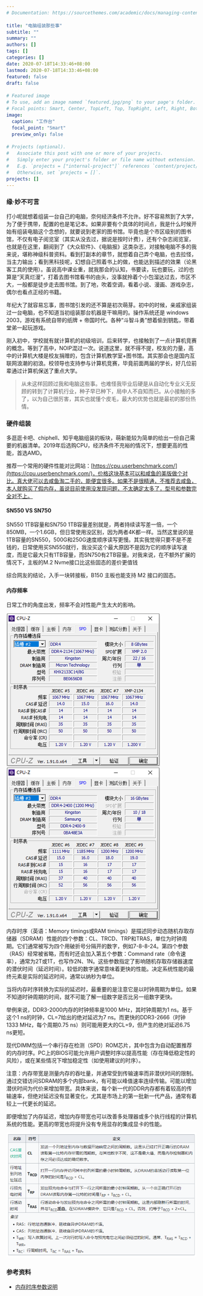 ```yaml
---
# Documentation: https://sourcethemes.com/academic/docs/managing-content/

title: "电脑组装那些事"
subtitle: ""
summary: ""
authors: []
tags: []
categories: []
date: 2020-07-18T14:33:46+08:00
lastmod: 2020-07-18T14:33:46+08:00
featured: false
draft: false

# Featured image
# To use, add an image named `featured.jpg/png` to your page's folder.
# Focal points: Smart, Center, TopLeft, Top, TopRight, Left, Right, BottomLeft, Bottom, BottomRight.
image:
  caption: "工作台"
  focal_point: "Smart"
  preview_only: false

# Projects (optional).
#   Associate this post with one or more of your projects.
#   Simply enter your project's folder or file name without extension.
#   E.g. `projects = ["internal-project"]` references `content/project/deep-learning/index.md`.
#   Otherwise, set `projects = []`.
projects: []
---
```


### 缘·妙不可言

打小呢就想着组装一台自己的电脑，奈何经济条件不允许。好不容易熬到了大学，为了便于携带，配置的也是笔记本。如果非要有个具体的时间点，我是什么时候开始有组装电脑这个念想的，就要说到老家的图书馆。毕竟也是个市区级别的图书馆，不仅有电子阅览室（其实从没去过，据说是按时计费），还有个杂志阅览室，也就是在这里，翻阅到了《大众软件》、《电脑报》这类杂志，对接触电脑不多的我来说，堪称神级科普资料。看到打副本的章节，就想着自己弄个电脑，也去拉怪，当主力输出；看到黑科技呢，幻想自己照着书上的做，也能达到描述的效果（论黑客工具的使用）。虽说高中课业重，就我那会的认知，书要读，玩也要玩，过的也算是“天真烂漫”，打着去图书馆看书的由头，没事就拎着个小包溜达过去，市区不大，一般都是徒步走去图书馆。到了地，吹着空调，看着小说、漫画、游戏杂志，偶尔也看点正经的书籍。

年纪大了就容易忘事，图书馆引发的还不算是初次萌芽。初中的时候，亲戚家组装过一台电脑，也不知道当初组装那台机器是干嘛用的。操作系统还是 windows 2003，游戏有系统自带的纸牌 + 帝国时代。各种“斗智斗勇”想着偷到钥匙，带着堂弟一起玩游戏。

刚入初中，学校就有就计算机的初级培训，后来转学，也接触到了一点计算机竞赛的概念。等到了高中，NOIP混过一次。说道这里，就不得不提，校友的力量，高中的计算机大楼是校友捐赠的，包含计算机教学室+图书馆。其实那会也是国内互联网浪潮的初浪。校领导也支持参与计算机竞赛，毕竟前面两届的学长，好几位前辈通过计算机保送了重点大学。

> 从未这样回顾过我和电脑这些事。也难怪我毕业后硬是从自动化专业义无反顾的转到了计算机行业，种子早已种下，局中人不自知而已。从小接触的多了，以为自己很厉害，其实也就懂个皮毛，最大的优势也就是最初的那份热情。

### 硬件组装

多逛逛卡吧、chiphell、知乎电脑组装的板块，萌新能较为简单的给出一份自己需要的机器清单。2019年后选购CPU，经济条件不充裕的情况下，想要更高的性能，首选AMD。

推荐一个常用的硬件性能对比网站：[https://cpu.userbenchmark.com/](https://cpu.userbenchmark.com/)，价格这块基本可以和咸鱼的美版做个对比。真大佬可以去咸鱼淘二手的，能便宜很多。如果不是很精通，不推荐去咸鱼，本人就购买了假内存，虽说目前使用没发现问题，不太确定太多了，型号和参数完全对不上。

#### SN550 VS SN750

SN550 1TB容量和SN750 1TB容量差别就是，两者持续读写差一倍，一个850MB，一个1.6GB，但日常使用没区别，因为两者4K都一样。当然这里说的是1TB容量的SN550，500G和250G速度顺序读写更慢。其实我觉得只要不是不差钱的，日常使用买SN550就行，我没买这个最大原因不是因为它的顺序读写速度，而是它最大只有1TB容量，而SN750有2TB容量。对我来说，在不额外扩展的情况下，主板的M.2 Nvme接口比这些固态的差价更值钱

综合网友的结论，入手一块转接板，B150 主板也能支持 M2 接口的固态。

#### 内存频率

日常工作的角度出发，频率不会对性能产生太大的影响。

![内存时序](内存.png) ![咸鱼内存](咸鱼内存.png)

内存时序（英语：Memory timings或RAM timings）是描述同步动态随机存取存储器（SDRAM）性能的四个参数：CL、TRCD、TRP和TRAS，单位为时钟周期。它们通常被写为四个用破折号分隔开的数字，例如7-8-8-24。第四个参数（RAS）经常被省略，而有时还会加入第五个参数：Command rate（命令速率），通常为2T或1T，也写作2N、1N。这些参数指定了影响随机存取存储器速度的潜伏时间（延迟时间）。较低的数字通常意味着更快的性能。决定系统性能的最终元素是实际的延迟时间，通常以纳秒为单位。

当将内存时序转换为实际的延迟时，最重要的是注意它是以时钟周期为单位。如果不知道时钟周期的时间，就不可能了解一组数字是否比另一组数字更快。

举例来说，DDR3-2000内存的时钟频率是1000 MHz，其时钟周期为1 ns。基于这个1 ns的时钟，CL=7给出的绝对延迟为7 ns。而更快的DDR3-2666（时钟1333 MHz，每个周期0.75 ns）则可能用更大的CL=9，但产生的绝对延迟6.75 ns更短。

现代DIMM包括一个串行存在检测（SPD）ROM芯片，其中包含为自动配置推荐的内存时序。PC上的BIOS可能允许用户调整时序以提高性能（存在降低稳定性的风险），或在某些情况下增加稳定性（如使用建议的时序）。

注意：内存带宽是测量内存的吞吐量，并通常受到传输速率而非潜伏时间的限制。通过交错访问SDRAM的多个内部bank，有可能以峰值速率连续传输。可能以增加潜伏时间为代价来增加带宽。具体来说，每个新一代的DDR内存都有着较高的传输速率，但绝对延迟没有显著变化，尤其是市场上的第一批新一代产品，通常有着较上一代更长的延迟。

即便增加了内存延迟，增加内存带宽也可以改善多处理器或多个执行线程的计算机系统的性能。更高的带宽也将提升没有专用显存的集成显卡的性能。

![内存时序参数说明](内存时序参数说明.png)

### 参考资料

* [内存时序参数说明](https://zh.wikipedia.org/wiki/%E5%86%85%E5%AD%98%E6%97%B6%E5%BA%8F)